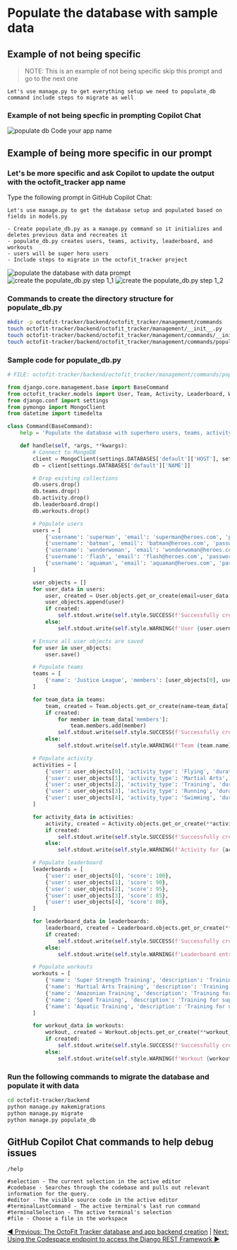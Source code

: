 # Populate the database with sample data

## Example of not being specific

> NOTE: This is an example of not being specific skip this prompt and go to the next one

```text
Let's use manage.py to get everything setup we need to populate_db command include steps to migrate as well
```

### Example of not being specfic in prompting Copilot Chat

![populate db Code your app name](./6_1_PopulateDbCodeYourAppNameFirst.png)

## Example of being more specific in our prompt

### Let's be more specific and ask Copilot to update the output with the octofit_tracker app name

Type the following prompt in GitHub Copilot Chat:

```text
Let's use manage.py to get the database setup and populated based on fields in models.py

- Create populate_db.py as a manage.py command so it initializes and deletes previous data and recreates it
- populate_db.py creates users, teams, activity, leaderboard, and workouts
- users will be super hero users
- Include steps to migrate in the octofit_tracker project
```

![populate the database with data prompt](./6_1_PopulateDBwDataPrompt.png)
![create the populate_db.py step 1_1](./6_2_PopulateDBwDataStep1_1.png)
![create the populate_db.py step 1_2](./6_2_PopulateDBwDataStep1_2.png)

### Commands to create the directory structure for populate_db.py

```bash
mkdir -p octofit-tracker/backend/octofit_tracker/management/commands
touch octofit-tracker/backend/octofit_tracker/management/__init__.py
touch octofit-tracker/backend/octofit_tracker/management/commands/__init__.py
touch octofit-tracker/backend/octofit_tracker/management/commands/populate_db.py
```

### Sample code for populate_db.py

```python
# FILE: octofit-tracker/backend/octofit_tracker/management/commands/populate_db.py

from django.core.management.base import BaseCommand
from octofit_tracker.models import User, Team, Activity, Leaderboard, Workout
from django.conf import settings
from pymongo import MongoClient
from datetime import timedelta

class Command(BaseCommand):
    help = 'Populate the database with superhero users, teams, activity, leaderboard, and workouts'

    def handle(self, *args, **kwargs):
        # Connect to MongoDB
        client = MongoClient(settings.DATABASES['default']['HOST'], settings.DATABASES['default']['PORT'])
        db = client[settings.DATABASES['default']['NAME']]

        # Drop existing collections
        db.users.drop()
        db.teams.drop()
        db.activity.drop()
        db.leaderboard.drop()
        db.workouts.drop()

        # Populate users
        users = [
            {'username': 'superman', 'email': 'superman@heroes.com', 'password': 'superpassword'},
            {'username': 'batman', 'email': 'batman@heroes.com', 'password': 'batpassword'},
            {'username': 'wonderwoman', 'email': 'wonderwoman@heroes.com', 'password': 'wonderpassword'},
            {'username': 'flash', 'email': 'flash@heroes.com', 'password': 'flashpassword'},
            {'username': 'aquaman', 'email': 'aquaman@heroes.com', 'password': 'aquapassword'},
        ]

        user_objects = []
        for user_data in users:
            user, created = User.objects.get_or_create(email=user_data['email'], defaults=user_data)
            user_objects.append(user)
            if created:
                self.stdout.write(self.style.SUCCESS(f'Successfully created user {user.username}'))
            else:
                self.stdout.write(self.style.WARNING(f'User {user.username} already exists'))

        # Ensure all user objects are saved
        for user in user_objects:
            user.save()

        # Populate teams
        teams = [
            {'name': 'Justice League', 'members': [user_objects[0], user_objects[1], user_objects[2], user_objects[3], user_objects[4]]},
        ]

        for team_data in teams:
            team, created = Team.objects.get_or_create(name=team_data['name'])
            if created:
                for member in team_data['members']:
                    team.members.add(member)
                self.stdout.write(self.style.SUCCESS(f'Successfully created team {team.name}'))
            else:
                self.stdout.write(self.style.WARNING(f'Team {team.name} already exists'))

        # Populate activity
        activities = [
            {'user': user_objects[0], 'activity_type': 'Flying', 'duration': timedelta(hours=1)},
            {'user': user_objects[1], 'activity_type': 'Martial Arts', 'duration': timedelta(hours=2)},
            {'user': user_objects[2], 'activity_type': 'Training', 'duration': timedelta(hours=1, minutes=30)},
            {'user': user_objects[3], 'activity_type': 'Running', 'duration': timedelta(minutes=30)},
            {'user': user_objects[4], 'activity_type': 'Swimming', 'duration': timedelta(hours=1, minutes=15)},
        ]

        for activity_data in activities:
            activity, created = Activity.objects.get_or_create(**activity_data)
            if created:
                self.stdout.write(self.style.SUCCESS(f'Successfully created activity for {activity.user.username}'))
            else:
                self.stdout.write(self.style.WARNING(f'Activity for {activity.user.username} already exists'))

        # Populate leaderboard
        leaderboards = [
            {'user': user_objects[0], 'score': 100},
            {'user': user_objects[1], 'score': 90},
            {'user': user_objects[2], 'score': 95},
            {'user': user_objects[3], 'score': 85},
            {'user': user_objects[4], 'score': 80},
        ]

        for leaderboard_data in leaderboards:
            leaderboard, created = Leaderboard.objects.get_or_create(**leaderboard_data)
            if created:
                self.stdout.write(self.style.SUCCESS(f'Successfully created leaderboard entry for {leaderboard.user.username}'))
            else:
                self.stdout.write(self.style.WARNING(f'Leaderboard entry for {leaderboard.user.username} already exists'))

        # Populate workouts
        workouts = [
            {'name': 'Super Strength Training', 'description': 'Training for super strength'},
            {'name': 'Martial Arts Training', 'description': 'Training for martial arts'},
            {'name': 'Amazonian Training', 'description': 'Training for Amazonian warriors'},
            {'name': 'Speed Training', 'description': 'Training for super speed'},
            {'name': 'Aquatic Training', 'description': 'Training for underwater activity'},
        ]

        for workout_data in workouts:
            workout, created = Workout.objects.get_or_create(**workout_data)
            if created:
                self.stdout.write(self.style.SUCCESS(f'Successfully created workout {workout.name}'))
            else:
                self.stdout.write(self.style.WARNING(f'Workout {workout.name} already exists'))
```

### Run the following commands to migrate the database and populate it with data

```bash
cd octofit-tracker/backend
python manage.py makemigrations
python manage.py migrate
python manage.py populate_db
```

## GitHub Copilot Chat commands to help debug issues

```text
/help

#selection - The current selection in the active editor
#codebase - Searches through the codebase and pulls out relevant information for the query.
#editor - The visible source code in the active editor
#terminalLastCommand - The active terminal's last run command
#terminalSelection - The active terminal's selection
#file - Choose a file in the workspace
```

[:arrow_backward: Previous: The OctoFit Tracker database and app backend creation](../5_BackendSettings/README.md) | [Next: Using the Codespace endpoint to access the Django REST Framework :arrow_forward:](../7_CodespaceDjangoRESTFramework/README.md)